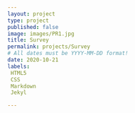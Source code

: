```yaml
---
layout: project
type: project
published: false
image: images/PR1.jpg
title: Survey
permalink: projects/Survey
# All dates must be YYYY-MM-DD format!
date: 2020-10-21
labels:
 HTML5
 CSS
 Markdown
 Jekyl

---
```


